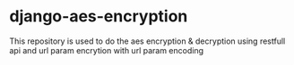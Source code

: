 # django-aes-encryption
This repository is used to do the aes encryption &amp; decryption using restfull api and url param encrytion with url param encoding 
